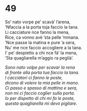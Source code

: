 # 49  
  
So’ nato vorpe pe’ scavà’ l’arena,  
’Nfaccia a la porta toja faccio la tana.  
Li cacciature nce fanno la mena,  
Rice, ca vonno avè ’sta pelle ’mmana.  
’Nce passe la matina e pure ’a sera,  
Nu’ me nce faccio accogliere a la tana.  
I’ pe’ despietto a chi nce fà’ la mena,  
’Sta quagliarella m’aggio ra peglià’.  

*Sono nato volpe per scavar la rena  
di fronte alla porta tua faccio la tana.  
I cacciatori ci fanno le poste,  
dicono di volere la mia pelle in mano.  
Ci passo e spasso di mattina e sera,  
non mi ci faccio coglier sulla porta.  
Io per dispetto di chi mi fa le poste,  
questa quagliarella mi devo pigliare.*


